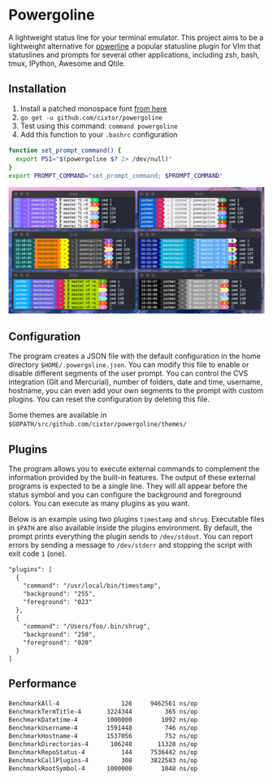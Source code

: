 # Powergoline

A lightweight status line for your terminal emulator. This project aims to be a lightweight alternative for [powerline](https://github.com/powerline/powerline) a popular statusline plugin for VIm that statuslines and prompts for several other applications, including zsh, bash, tmux, IPython, Awesome and Qtile.

## Installation

1. Install a patched monospace font [from here](https://github.com/powerline/fonts)
1. `go get -u github.com/cixtor/powergoline`
1. Test using this command: `command powergoline`
1. Add this function to your `.bashrc` configuration

```sh
function set_prompt_command() {
  export PS1="$(powergoline $? 2> /dev/null)"
}
export PROMPT_COMMAND="set_prompt_command; $PROMPT_COMMAND"
```

![powergoline](screenshot.png)

## Configuration

The program creates a JSON file with the default configuration in the home directory `$HOME/.powergoline.json`. You can modify this file to enable or disable different segments of the user prompt. You can control the CVS integration (Git and Mercurial), number of folders, date and time, username, hostname, you can even add your own segments to the prompt with custom plugins. You can reset the configuration by deleting this file.

Some themes are available in `$GOPATH/src/github.com/cixtor/powergoline/themes/`

## Plugins

The program allows you to execute external commands to complement the information provided by the built-in features. The output of these external programs is expected to be a single line. They will all appear before the status symbol and you can configure the background and foreground colors. You can execute as many plugins as you want.

Below is an example using two plugins `timestamp` and `shrug`. Executable files in `$PATH` are also available inside the plugins environment. By default, the prompt prints everything the plugin sends to `/dev/stdout`. You can report errors by sending a message to `/dev/stderr` and stopping the script with exit code `1` (one).

```
"plugins": [
  {
    "command": "/usr/local/bin/timestamp",
    "background": "255",
    "foreground": "023"
  },
  {
    "command": "/Users/foo/.bin/shrug",
    "background": "250",
    "foreground": "020"
  }
]
```

## Performance

```
BenchmarkAll-4                 126     9462561 ns/op
BenchmarkTermTitle-4       3224344         365 ns/op
BenchmarkDatetime-4        1000000        1092 ns/op
BenchmarkUsername-4        1591448         746 ns/op
BenchmarkHostname-4        1537056         752 ns/op
BenchmarkDirectories-4      106248       11328 ns/op
BenchmarkRepoStatus-4          144     7536442 ns/op
BenchmarkCallPlugins-4         308     3822583 ns/op
BenchmarkRootSymbol-4      1000000        1048 ns/op
```
